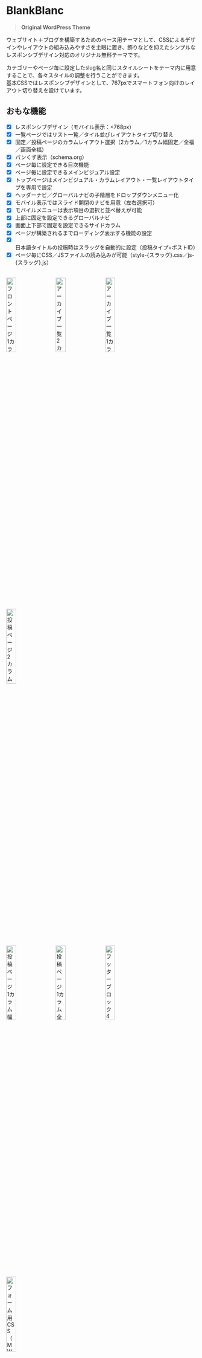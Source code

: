 # BlankBlanc
> **Original WordPress Theme**

ウェブサイト＋ブログを構築するためのベース用テーマとして、CSSによるデザインやレイアウトの組み込みやすさを主眼に置き、飾りなどを抑えたシンプルなレスポンシブデザイン対応のオリジナル無料テーマです。

カテゴリーやページ毎に設定したslug名と同じスタイルシートをテーマ内に用意することで、各々スタイルの調整を行うことができます。<br>
基本CSSではレスポンシブデザインとして、767pxでスマートフォン向けのレイアウト切り替えを設けています。<br>

## おもな機能
- [x] レスポンシブデザイン（モバイル表示：<768px）
- [x] 一覧ページではリスト一覧／タイル並びレイアウトタイプ切り替え
- [x] 固定／投稿ページのカラムレイアウト選択（2カラム／1カラム幅固定／全福／画面全福）
- [x] パンくず表示（schema.org）
- [x] ページ毎に設定できる目次機能
- [x] ページ毎に設定できるメインビジュアル設定
- [x] トップページはメインビジュアル・カラムレイアウト・一覧レイアウトタイプを専用で設定
- [x] ヘッダーナビ／グローバルナビの子階層をドロップダウンメニュー化
- [x] モバイル表示ではスライド開閉のナビを用意（左右選択可）
- [x] モバイルメニューは表示項目の選択と並べ替えが可能
- [x] 上部に固定を設定できるグローバルナビ
- [x] 画面上下部で固定を設定できるサイドカラム
- [x] ページが構築されるまでローディング表示する機能の設定
- [x] 日本語タイトルの投稿時はスラッグを自動的に設定（投稿タイプ+ポストID）
- [x] ページ毎にCSS／JSファイルの読み込みが可能（style-{スラッグ}.css／js-{スラッグ}.js）

<br>
<a href="https://user-images.githubusercontent.com/7519663/156091074-127bc438-5e22-419c-b0d5-c71b0f0ac8a0.jpg" target="_blank"><img src="https://user-images.githubusercontent.com/7519663/156091074-127bc438-5e22-419c-b0d5-c71b0f0ac8a0.jpg" title="フロントページ  1カラム全福・タイル表示" width="22.5%"></a>&emsp;
<a href="https://user-images.githubusercontent.com/7519663/155995531-1dd66bfe-fa59-462b-b6e4-4ab4816484dc.jpg" target="_blank"><img src="https://user-images.githubusercontent.com/7519663/155995531-1dd66bfe-fa59-462b-b6e4-4ab4816484dc.jpg" title="アーカイブ一覧 2カラム・リスト表示" width="22.5%"></a>&emsp;
<a href="https://user-images.githubusercontent.com/7519663/155995712-0019063f-a538-40a2-878e-f77f7ec90a91.jpg" target="_blank"><img src="https://user-images.githubusercontent.com/7519663/155995712-0019063f-a538-40a2-878e-f77f7ec90a91.jpg" title="アーカイブ一覧 1カラム幅固定・タイル表示" width="22.5%"></a>&emsp;
<a href="https://user-images.githubusercontent.com/7519663/155995746-cdf05b2e-9b28-46d3-bacb-4f64dae7c7ad.jpg" target="_blank"><img src="https://user-images.githubusercontent.com/7519663/155995746-cdf05b2e-9b28-46d3-bacb-4f64dae7c7ad.jpg" title="投稿ページ 2カラム表示（&amp;目次機能）" width="22.5%"></a>&emsp;
  
<a href="https://user-images.githubusercontent.com/7519663/155995787-9747a459-a301-467e-8a91-752d4e898aa5.jpg" target="_blank"><img src="https://user-images.githubusercontent.com/7519663/155995787-9747a459-a301-467e-8a91-752d4e898aa5.jpg" title="投稿ページ 1カラム幅固定表示" width="22.5%"></a>&emsp;
<a href="https://user-images.githubusercontent.com/7519663/155995802-7569e110-271a-4c1f-b163-996f17794450.jpg" target="_blank"><img src="https://user-images.githubusercontent.com/7519663/155995802-7569e110-271a-4c1f-b163-996f17794450.jpg" title="投稿ページ 1カラム全福（&amp;目次機能）" width="22.5%"></a>&emsp;
<a href="https://user-images.githubusercontent.com/7519663/155996181-6309c75f-bebc-4517-8287-1429d1e58ca9.jpg" target="_blank"><img src="https://user-images.githubusercontent.com/7519663/155996181-6309c75f-bebc-4517-8287-1429d1e58ca9.jpg" title="フッターブロック 4列ウィジェット" width="22.5%"></a>&emsp;
<a href="https://user-images.githubusercontent.com/7519663/155996938-ab9d795b-355c-49de-a539-35a87ad8b535.jpg" target="_blank"><img src="https://user-images.githubusercontent.com/7519663/155996938-ab9d795b-355c-49de-a539-35a87ad8b535.jpg" title="フォーム用CSS （MW WP Form）" width="22.5%"></a>&emsp;
  
<a href="https://user-images.githubusercontent.com/7519663/155995384-4efc1dd5-cdd5-4b8e-b3fd-3c08bb13c19f.jpg" target="_blank"><img src="https://user-images.githubusercontent.com/7519663/155995384-4efc1dd5-cdd5-4b8e-b3fd-3c08bb13c19f.jpg" title="BlankBlanc用テーマオプション" width="22.5%"></a>&emsp;
<a href="https://user-images.githubusercontent.com/7519663/155995964-32de58dc-d1ca-498e-985e-b48dc3387bae.jpg" target="_blank"><img src="https://user-images.githubusercontent.com/7519663/155995964-32de58dc-d1ca-498e-985e-b48dc3387bae.jpg" title="BlankBlanc用テーマオプション" width="22.5%"></a>&emsp;
<a href="https://user-images.githubusercontent.com/7519663/155995982-7ff276ce-c2bb-4198-bfca-233e77642ca7.jpg" target="_blank"><img src="https://user-images.githubusercontent.com/7519663/155995982-7ff276ce-c2bb-4198-bfca-233e77642ca7.jpg" title="BlankBlanc用テーマオプション" width="22.5%"></a>&emsp;
<a href="https://user-images.githubusercontent.com/7519663/155996035-87c9858b-32c1-4e99-aaf2-44903e19c6a2.jpg" target="_blank"><img src="https://user-images.githubusercontent.com/7519663/155996035-87c9858b-32c1-4e99-aaf2-44903e19c6a2.jpg" title="投稿画面 追加項目（カラムレイアウト・メインビジュアル画像・目次設定）" width="22.5%"></a>&emsp;

#### ～ ご利用にあたり ～
- サイトに合わせてCSS等でデザイン加工やレイアウトを行って利用されることを前提としていますので、完成されたデザインテーマを望まれる方の用途には向いておりません。
- また、SEOやAMPの対応、計測タグ、ソーシャル関連の設置などもプラグインでの利用を前提としています。<br>
- BlankBlancを利用される際は親テーマのアップデートに対応できるよう、[子テーマ（BlankBlanc Child）](https://github.com/sapphirus9/blankblanc-child)を用いてカスタマイズすることをお勧めします。
- ウィジェットはブロックエディターには未対応のため、従来のウィジェット設定を利用してください。（widgets-block-editorにて暫定的にサポートを停止）
- メインビジュアル、目次機能は限定（試用的な）での公開となります。
- BlankBlancは日本語向けテーマです。(Japanese Only)

## 動作要件
* WordPress 5.5以降
* PHP 5.6.20以降（原則WordPress本体の動作条件に準ずる）
* Chrome, Firefox, Edge, Safariは原則として最新バージョンの対応
* IE 11は一部非対応（おもにCSS）

## インストールの前に
CodeまたはTagsからダウンロードをする際、アーカイブファイル内のフォルダにmasterやバージョンが付加されるので、**「blankblanc」にフォルダ名を書き換え**（場合によっては再アーカイブ化）てからテーマのインストールや更新を行ってください。  
※フォルダ名の変更（同じテーマではフォルダ名を合わせる）を行わないと別テーマとして登録されるため、アップデートなどの際に重複によるエラーの原因になります。

## 基本設定
### 初期値
[*functions.php*](https://github.com/sapphirus9/blankblanc/blob/master/functions.php)にある *bb_config_default()* 内で設定した値が使用されます。

### テーマオプション（WP管理画面 > 外観）
各項目の初期値として *bb_config_default()* の設定値が設定されます。
ここで『設定を保存』すると初期値とは別にWP内に保存され、以降はここでの設定値が反映されます。

『初期状態に戻す』ボタンを押すと変更した項目はすべてクリアされ、 *bb_config_default()* の設定値が再び有効になります。

#### 各項目と設定値
|項目|キー|タイプ|初期値|
|---|---|---|---|
|titleタグのセパレーター|title_separator|string|｜|
|titleに併記するキャッチフレーズ|title_catchphrase|string|一般設定のキャッチフレーズ|
|一覧ページのタイトル接尾辞|archive_title_suffix|string|の一覧|
|アイキャッチ画像|post_thumbnail|array<br>幅[数値], 高さ[数値], 切り出し[true/false]|array(1200, 900, true)|
|一覧ページのサムネイル画像|archive_thumbnail|array<br>幅[数値], 高さ[数値], 切り出し[true/false]|array(300, 300, true)|
|記事抜粋時の省略表記|excerpt_more|string|⋯|
|記事抜粋の文字数|excerpt_length|int|110|
|RSSの記事出力文字数|excerpt_length_rss|int|200|
|年月日個別フォーマット|date_format|array<br>Y年, n月, j日, セパレータ|array('Y年', 'n月', 'j日', '')|
|『続きを読む』の表記|more_text|string|⋯ 続きを読む|
|日本語タイトル時のスラッグ設定|ja_auto_post_slug|array|※以下の配列用|
|+ スラッグ設定|rewrite|bool|true|
|+ 設定するスラッグの接頭辞|prefix|string|空|
|設定するスラッグの接頭辞|auto_post_slug|string|空|
|ロゴ画像|logo_image|string (url)|blankblanc/assets/img/logo.png|
|ロゴ画像サイズ|logo_size|array<br>幅[数値], 高さ[数値]|array(230, 40)|
|ロゴ画像のalt|logo_alt|string|ブログ名|
|共通メインビジュアル画像|mv_image|string (url)|空|
|メインビジュアル画像サイズ|mv_image_size|array<br>幅[数値], 高さ[数値], 切り出し[true/false]|array(2000, 600, true)|
|コピーライト設定|copyright|array|※以下の配列用|
|+ コピーライトの表記（接頭辞）|prefix|string|空|
|+ コピーライトの表記（開始年）|start_year|string|date_i18n('Y')|
|+ コピーライトの表記（テキスト）|text|string|ブログ名|
|+ コピーライトの表記（接尾辞）|suffix|string|空|
|ローディング画面の有無|loading_screen|bool|false|
|グローバルナビの固定|fixed_global_nav|bool|true|
|サイドバー（ウィジェット）の固定|fixed_widget|bool|true|
|rel=canonical／prev／next出力|output_canonical|bool|true|
|親テーマのCSSを利用|with_parent_css|bool|true|
|親テーマのスクリプト（js）を利用|with_parent_script|bool|true|
|モバイルメニュー|mobile_nav|array<br>ウィジェットidなど|array('#global-nav', '#header-nav')|
|モバイル時のスライドナビの方向|mobile_nav_position|string<br>空（左）/right（右）|空|
|モバイル時フッターに追加するウィジェットの指定|mobile_nav_footer|array<br>ウィジェットidなど|array()|
|除外対象のカテゴリーID|exclude_cat_id|string<br>カンマ区切りのID番号|空|
|カテゴリー毎（複数）のパンくず表示|bread_crumb_multi|bool|false|
|絵文字を無効化|disable_emoji|bool|true|
|画像へのリンクはすべて別窓（_blank）として開く|image_link_target|bool|false|
|WP標準のbody_class設定を追加|add_body_class|bool|false|
|共通の投稿一覧レイアウトタイプ|taxonomy_layout|string<br>list（リスト）/tiles（タイル）|list|
|トップページ用メインビジュアル|mv_home_image|string (url)|blankblanc/img/img-hero.jpg|
|トップページ用メインビジュアル内コンテンツ|mv_home_content|string (html)|空|
|トップページレイアウト|homepage_layout|array|※以下の配列用|
|+ カラムレイアウト|column|string<br>default（2カラム）/onecolumn（1カラム幅固定）/fullwidth（1カラム全幅）/nowrapwidth（画面全幅）|default|
|+ 投稿一覧レイアウトタイプ|articles|string<br>list（リスト）/tiles（タイル）|list|
|目次機能を有効化|use_toc|bool|true|
|目次設定|toc_config|array|※以下の配列用|
|+ 目次を表示|toc_active|bool|true|
|+ 目次を閉じた状態にする|toc_closed|bool|false|
|+ 目次タイトル|toc_title|string|Contents|
|+ 除外する見出し|toc_hidden|array<br>h1～h6|array('h1')|
|+ アンカーIDに付加する文字列|toc_prefix|string|Index-|
|+ 目次の挿入場所|toc_position|int<br>ボディ最上部: 0<br>ボディ最下部: -1<br>x番目の見出し出現前: 1~|1|
|ファビコンを設定|favicon|string (url)|空|
|サイトアイコンを設定|siteicon|string (url)|空|
|テーマ用CSS/JSのバージョンパラメータを別で指定（デフォルトはfalse）※ブラウザキャッシュ対策用|version_param|false<br>またはバージョン番号等|false|

## ライセンス
BlankBlancのテーマに含まれるオリジナルについては、すべて**GPLv2ライセンス**です。
- [GNU General Public License v2 or later](http://www.gnu.org/licenses/gpl-2.0.html)

### 使用ライブラリ等
以下のライブラリ等の使用に関しては、各々のライセンスに準じます。
* [jQuery](https://jquery.com/) - [MIT License](https://jquery.org/license/)
* [Material Design Icons](https://materialdesignicons.com/) - [SIL Open Font License 1.1](http://scripts.sil.org/cms/scripts/page.php?item_id=OFL_web)

## 付記
動作の不具合などが見つかるかもしれません。予めご了承ください。  
※現在、加筆途中です …

